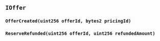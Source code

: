 ## `IOffer`

### `OfferCreated(uint256 offerId, bytes2 pricingId)`

### `ReserveRefunded(uint256 offerId, uint256 refundedAmount)`